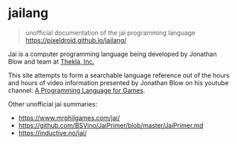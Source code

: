 # jailang

> unofficial documentation of the jai programming language <br>
> https://pixeldroid.github.io/jailang/

Jai is a computer programming language being developed by Jonathan Blow and team at [Thekla, Inc.][thekla-web]

This site attempts to form a searchable language reference out of the hours and hours of video information presented by Jonathan Blow on his youtube channel: [A Programming Language for Games].

Other unofficial jai summaries:

- https://www.mrphilgames.com/jai/
- https://github.com/BSVino/JaiPrimer/blob/master/JaiPrimer.md
- https://inductive.no/jai/



[A Programming Language for Games]: https://www.youtube.com/playlist?list=PLmV5I2fxaiCKfxMBrNsU1kgKJXD3PkyxO "video playlist introducing the jai language and its motivations"
[thekla-twitter]: https://twitter.com/Thekla_Inc "Thekla, Inc. on Twitter"
[thekla-web]: http://the-witness.net/news/ "Thekla, Inc. on the web"
